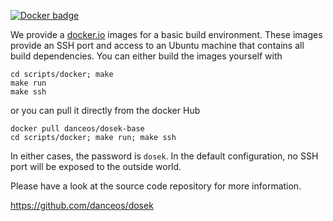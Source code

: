 [![Docker badge](http://docker0.serv.pw:8080/danceos/dosek-base)](https://registry.hub.docker.com/u/danceos/dosek-base/)

We provide a [docker.io](http://www.docker.com) images for a basic
build environment. These images provide an SSH port and access to an
Ubuntu machine that contains all build dependencies. You can either
build the images yourself with

    cd scripts/docker; make
    make run
    make ssh

or you can pull it directly from the docker Hub

    docker pull danceos/dosek-base
    cd scripts/docker; make run; make ssh

In either cases, the password is `dosek`. In the default
configuration, no SSH port will be exposed to the outside world.

Please have a look at the source code repository for more information.

https://github.com/danceos/dosek
